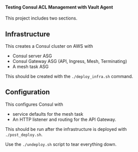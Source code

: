 #### Testing Consul ACL Management with Vault Agent

This project includes two sections. 

## Infrastructure

This creates a Consul cluster on AWS with
- Consul server ASG
- Consul Gateway ASG (API, Ingress, Mesh, Terminating)
- A mesh task ASG

This should be created with the `./deploy_infra.sh` command.


## Configuration

This configures Consul with 
- service defaults for the mesh task
- An HTTP listener and routing for the API Gateway.

This should be run after the infrastructure is deployed with `./post_deploy.sh`.


Use the `./undeploy.sh` script to tear everything down.